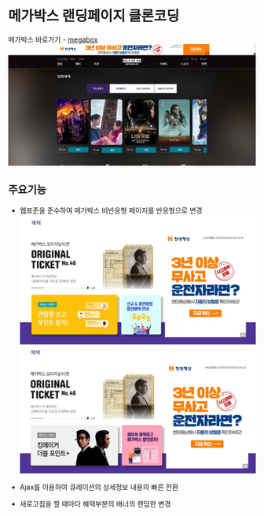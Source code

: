 # 메가박스 랜딩페이지 클론코딩  

메가박스 바로가기 - [megabox](https://jurin2.github.io/megabox)
![megabox](https://github.com/jurin2/megabox/blob/6620f75de713df2a863b5cd6924fa6d1ec10fad0/readme-images/megabox-readme.jpg)

## 주요기능
* 웹표준을 준수하여 메가박스 비반응형 페이지를 반응형으로 변경
![megabox](https://github.com/jurin2/megabox/blob/144dc1431c79a6b6da6868a2ddcf672d5e833cb1/readme-images/megabox-benefit01.JPG)
![megabox](https://github.com/jurin2/megabox/blob/144dc1431c79a6b6da6868a2ddcf672d5e833cb1/readme-images/megabox-benefit02.JPG)

* Ajax를 이용하여 큐레이션의 상세정보 내용의 빠른 전환
* 새로고침을 할 때마다 혜택부분의 배너의 랜덤한 변경
